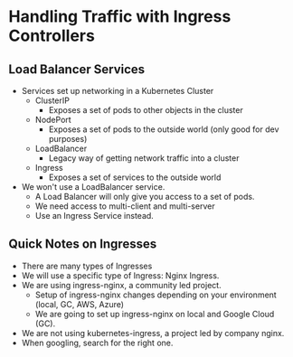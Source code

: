 # Handling Traffic with Ingress Controllers

## Load Balancer Services

* Services set up networking in a Kubernetes Cluster
  * ClusterIP
    * Exposes a set of pods to other objects in the cluster
  * NodePort
    * Exposes a set of pods to the outside world (only good for dev purposes)
  * LoadBalancer
    * Legacy way of getting network traffic into a cluster
  * Ingress
    * Exposes a set of services to the outside world
* We won't use a LoadBalancer service.
  * A Load Balancer will only give you access to a set of pods.
  * We need access to multi-client and multi-server
  * Use an Ingress Service instead.

## Quick Notes on Ingresses

* There are many types of Ingresses
* We will use a specific type of Ingress: Nginx Ingress.
* We are using ingress-nginx, a community led project.
  * Setup of ingress-nginx changes depending on your environment (local, GC, AWS, Azure)
  * We are going to set up ingress-nginx on local and Google Cloud (GC).
* We are not using kubernetes-ingress, a project led by company nginx.
* When googling, search for the right one.
